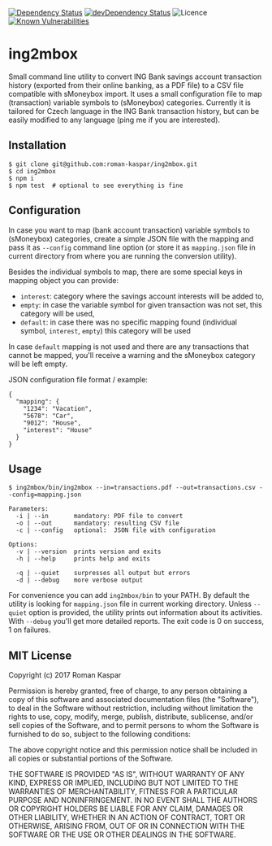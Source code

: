 [![Dependency Status](https://img.shields.io/david/salsita/ing2mbox.svg)](https://david-dm.org/salsita/ing2mbox)
[![devDependency Status](https://img.shields.io/david/dev/salsita/ing2mbox.svg)](https://david-dm.org/salsita/ing2mbox?type=dev)
![Licence](https://img.shields.io/npm/l/ing2mbox.svg?style=flat)
[![Known Vulnerabilities](https://snyk.io/test/github/salsita/ing2mbox/badge.svg)](https://snyk.io/test/github/salsita/ing2mbox)

# ing2mbox

Small command line utility to convert ING Bank savings account transaction history (exported from their online banking,
as a PDF file) to a CSV file compatible with sMoneybox import. It uses a small configuration file to map (transaction)
variable symbols to (sMoneybox) categories. Currently it is tailored for Czech language in the ING Bank transaction
history, but can be easily modified to any language (ping me if you are interested).

## Installation

```
$ git clone git@github.com:roman-kaspar/ing2mbox.git
$ cd ing2mbox
$ npm i
$ npm test  # optional to see everything is fine
```

## Configuration

In case you want to map (bank account transaction) variable symbols to (sMoneybox) categories, create a simple JSON file
with the mapping and pass it as `--config` command line option (or store it as `mapping.json` file in current directory
from where you are running the conversion utility).

Besides the individual symbols to map, there are some special keys in mapping object you can provide:
* `interest`: category where the savings account interests will be added to,
* `empty`: in case the variable symbol for given transaction was not set, this category will be used,
* `default`: in case there was no specific mapping found (individual symbol, `interest`, `empty`) this category will be used

In case `default` mapping is not used and there are any transactions that cannot be mapped, you'll receive a warning
and the sMoneybox category will be left empty.

JSON configuration file format / example:
```
{
  "mapping": {
    "1234": "Vacation",
    "5678": "Car",
    "9012": "House",
    "interest": "House"
  }
}
```

## Usage

```
$ ing2mbox/bin/ing2mbox --in=transactions.pdf --out=transactions.csv --config=mapping.json

Parameters:
  -i | --in       mandatory: PDF file to convert
  -o | --out      mandatory: resulting CSV file
  -c | --config   optional:  JSON file with configuration

Options:
  -v | --version  prints version and exits
  -h | --help     prints help and exits

  -q | --quiet    surpresses all output but errors
  -d | --debug    more verbose output
```

For convenience you can add `ing2mbox/bin` to your PATH. By default the utility is looking for `mapping.json` file
in current working directory. Unless `--quiet` option is provided, the utility prints out information about its activities.
With `--debug` you'll get more detailed reports. The exit code is 0 on success, 1 on failures.

## MIT License

Copyright (c) 2017 Roman Kaspar

Permission is hereby granted, free of charge, to any person obtaining a copy
of this software and associated documentation files (the "Software"), to deal
in the Software without restriction, including without limitation the rights
to use, copy, modify, merge, publish, distribute, sublicense, and/or sell
copies of the Software, and to permit persons to whom the Software is
furnished to do so, subject to the following conditions:

The above copyright notice and this permission notice shall be included in all
copies or substantial portions of the Software.

THE SOFTWARE IS PROVIDED "AS IS", WITHOUT WARRANTY OF ANY KIND, EXPRESS OR
IMPLIED, INCLUDING BUT NOT LIMITED TO THE WARRANTIES OF MERCHANTABILITY,
FITNESS FOR A PARTICULAR PURPOSE AND NONINFRINGEMENT. IN NO EVENT SHALL THE
AUTHORS OR COPYRIGHT HOLDERS BE LIABLE FOR ANY CLAIM, DAMAGES OR OTHER
LIABILITY, WHETHER IN AN ACTION OF CONTRACT, TORT OR OTHERWISE, ARISING FROM,
OUT OF OR IN CONNECTION WITH THE SOFTWARE OR THE USE OR OTHER DEALINGS IN THE
SOFTWARE.
